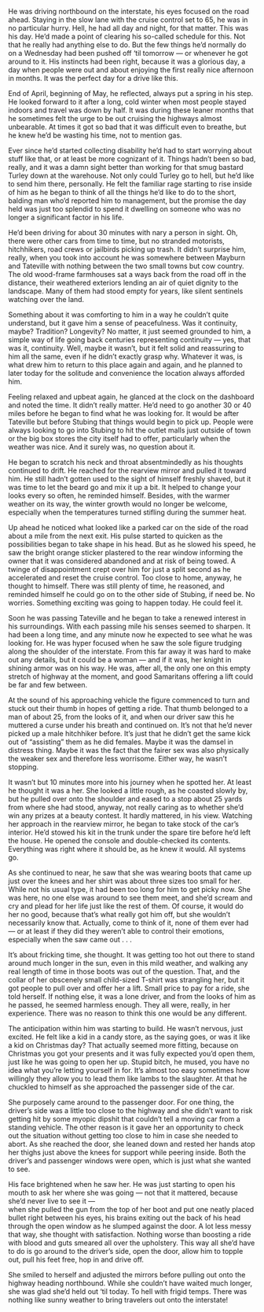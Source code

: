 He was driving northbound on the interstate, his eyes focused on the road ahead. Staying in the slow lane with the cruise control set to 65, he was in no particular hurry. Hell, he had all day and night, for that matter. This was his day. He’d made a point of clearing his so-called schedule for this. Not that he really had anything else to do. But the few things he’d normally do on a Wednesday had been pushed off ‘til tomorrow — or whenever he got around to it. His instincts had been right, because it was a glorious day, a day when people were out and about enjoying the first really nice afternoon in months. It was the perfect day for a drive like this.

End of April, beginning of May, he reflected, always put a spring in his step. He looked forward to it after a long, cold winter when most people stayed indoors and travel was down by half. It was during these leaner months that he sometimes felt the urge to be out cruising the highways almost unbearable. At times it got so bad that it was difficult even to breathe, but he knew he’d be wasting his time, not to mention gas. 

Ever since he’d started collecting disability he’d had to start worrying about stuff like that, or at least be more cognizant of it. Things hadn’t been so bad, really, and it was a damn sight better than working for that smug bastard Turley down at the warehouse. Not only could Turley go to hell, but he’d like to send him there, personally. He felt the familiar rage starting to rise inside of him as he began to think of all the things he’d like to do to the short, balding man who’d reported him to management, but the promise the day held was just too splendid to spend it dwelling on someone who was no longer a significant factor in his life. 

He’d been driving for about 30 minutes with nary a person in sight. Oh, there were other cars from time to time, but no stranded motorists, hitchhikers, road crews or jailbirds picking up trash. It didn’t surprise him, really, when you took into account he was somewhere between Mayburn and Tateville with nothing between the two small towns but cow country. The old wood-frame farmhouses sat a ways back from the road off in the distance, their weathered exteriors lending an air of quiet dignity to the landscape. Many of them had stood empty for years, like silent sentinels watching over the land.

Something about it was comforting to him in a way he couldn’t quite understand, but it gave him a sense of peacefulness. Was it continuity, maybe? Tradition? Longevity? No matter, it just seemed grounded to him, a simple way of life going back centuries representing continuity — yes, that was it, continuity. Well, maybe it wasn’t, but it felt solid and reassuring to him all the same, even if he didn’t exactly grasp why. Whatever it was, is what drew him to return to this place again and again, and he planned to later today for the solitude and convenience the location always afforded him. 

Feeling relaxed and upbeat again, he glanced at the clock on the dashboard and noted the time. It didn’t really matter. He’d need to go another 30 or 40 miles before he began to find what he was looking for. It would be after Tateville but before Stubing that things would begin to pick up. People were always looking to go into Stubing to hit the outlet malls just outside of town or the big box stores the city itself had to offer, particularly when the weather was nice. And it surely was, no question about it.

He began to scratch his neck and throat absentmindedly as his thoughts continued to drift. He reached for the rearview mirror and pulled it toward him. He still hadn’t gotten used to the sight of himself freshly shaved, but it was time to let the beard go and mix it up a bit. It helped to change your looks every so often, he reminded himself. Besides, with the warmer weather on its way, the winter growth would no longer be welcome, especially when the temperatures turned stifling during the summer heat. 

Up ahead he noticed what looked like a parked car on the side of the road about a mile from the next exit. His pulse started to quicken as the possibilities began to take shape in his head. But as he slowed his speed, he saw the bright orange sticker plastered to the rear window informing the owner that it was considered abandoned and at risk of being towed. A twinge of disappointment crept over him for just a split second as he accelerated and reset the cruise control. Too close to home, anyway, he thought to himself. There was still plenty of time, he reasoned, and reminded himself he could go on to the other side of Stubing, if need be. No worries. Something exciting was going to happen today. He could feel it.

Soon he was passing Tateville and he began to take a renewed interest in his surroundings. With each passing mile his senses seemed to sharpen. It had been a long time, and any minute now he expected to see what he was looking for. He was hyper focused when he saw the sole figure trudging along the shoulder of the interstate. From this far away it was hard to make out any details, but it could be a woman — and if it was, her knight in shining armor was on his way. He was, after all, the only one on this empty stretch of highway at the moment, and good Samaritans offering a lift could be far and few between.

At the sound of his approaching vehicle the figure commenced to turn and stuck out their thumb in hopes of getting a ride. That thumb belonged to a man of about 25, from the looks of it, and when our driver saw this he muttered a curse under his breath and continued on. It’s not that he’d never picked up a male hitchhiker before. It’s just that he didn’t get the same kick out of “assisting” them as he did females. Maybe it was the damsel in distress thing. Maybe it was the fact that the fairer sex was also physically the weaker sex and therefore less worrisome. Either way, he wasn’t stopping.

It wasn’t but 10 minutes more into his journey when he spotted her. At least he thought it was a her. She looked a little rough, as he coasted slowly by, but he pulled over onto the shoulder and eased to a stop about 25 yards from where she had stood, anyway, not really caring as to whether she’d win any prizes at a beauty contest. It hardly mattered, in his view. Watching her approach in the rearview mirror, he began to take stock of the car’s interior. He’d stowed his kit in the trunk under the spare tire before he’d left the house. He opened the console and double-checked its contents. Everything was right where it should be, as he knew it would. All systems go.

As she continued to near, he saw that she was wearing boots that came up just over the knees and her shirt was about three sizes too small for her. While not his usual type, it had been too long for him to get picky now. She was here, no one else was around to see them meet, and she’d scream and cry and plead for her life just like the rest of them. Of course, it would do her no good, because that’s what really got him off, but she wouldn’t necessarily know that. Actually, come to think of it, none of them ever had — or at least if they did they weren’t able to control their emotions, especially when the saw came out . . .

It’s about fricking time, she thought. It was getting too hot out there to stand around much longer in the sun, even in this mild weather, and walking any real length of time in those boots was out of the question. That, and the collar of her obscenely small child-sized T-shirt was strangling her, but it got people to pull over and offer her a lift. Small price to pay for a ride, she told herself. If nothing else, it was a lone driver, and from the looks of him as he passed, he seemed harmless enough. They all were, really, in her experience. There was no reason to think this one would be any different.

The anticipation within him was starting to build. He wasn’t nervous, just excited. He felt like a kid in a candy store, as the saying goes, or was it like a kid on Christmas day? That actually seemed more fitting, because on Christmas you got your presents and it was fully expected you’d open them, just like he was going to open her up. Stupid bitch, he mused, you have no idea what you’re letting yourself in for. It’s almost too easy sometimes how willingly they allow you to lead them like lambs to the slaughter. At that he chuckled to himself as she approached the passenger side of the car.

She purposely came around to the passenger door. For one thing, the driver’s side was a little too close to the highway and she didn’t want to risk getting hit by some myopic dipshit that couldn’t tell a moving car from a standing vehicle. The other reason is it gave her an opportunity to check out the situation without getting too close to him in case she needed to abort. As she reached the door, she leaned down and rested her hands atop her thighs just above the knees for support while peering inside. Both the driver’s and passenger windows were open, which is just what she wanted to see.

His face brightened when he saw her. He was just starting to open his mouth to ask her where she was going — not that it mattered, because she’d never live to see it —  
when she pulled the gun from the top of her boot and put one neatly placed bullet right between his eyes, his brains exiting out the back of his head through the open window as he slumped against the door. A lot less messy that way, she thought with satisfaction. Nothing worse than boosting a ride with blood and guts smeared all over the upholstery. This way all she’d have to do is go around to the driver’s side, open the door, allow him to topple out, pull his feet free, hop in and drive off. 

She smiled to herself and adjusted the mirrors before pulling out onto the highway heading northbound. While she couldn’t have waited much longer, she was glad she’d held out ‘til today. To hell with frigid temps. There was nothing like sunny weather to bring travelers out onto the interstate!